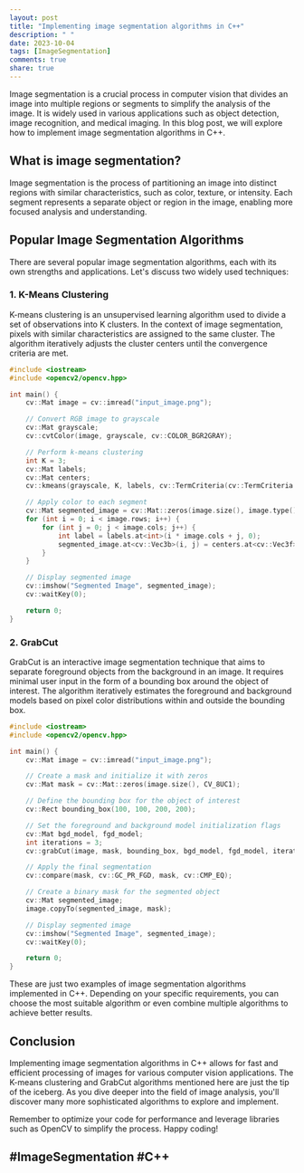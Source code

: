 ```yaml
---
layout: post
title: "Implementing image segmentation algorithms in C++"
description: " "
date: 2023-10-04
tags: [ImageSegmentation]
comments: true
share: true
---
```


Image segmentation is a crucial process in computer vision that divides an image into multiple regions or segments to simplify the analysis of the image. It is widely used in various applications such as object detection, image recognition, and medical imaging. In this blog post, we will explore how to implement image segmentation algorithms in C++.

## What is image segmentation?

Image segmentation is the process of partitioning an image into distinct regions with similar characteristics, such as color, texture, or intensity. Each segment represents a separate object or region in the image, enabling more focused analysis and understanding.

## Popular Image Segmentation Algorithms

There are several popular image segmentation algorithms, each with its own strengths and applications. Let's discuss two widely used techniques:

### 1. K-Means Clustering

K-means clustering is an unsupervised learning algorithm used to divide a set of observations into K clusters. In the context of image segmentation, pixels with similar characteristics are assigned to the same cluster. The algorithm iteratively adjusts the cluster centers until the convergence criteria are met.

```cpp
#include <iostream>
#include <opencv2/opencv.hpp>

int main() {
    cv::Mat image = cv::imread("input_image.png");

    // Convert RGB image to grayscale
    cv::Mat grayscale;
    cv::cvtColor(image, grayscale, cv::COLOR_BGR2GRAY);

    // Perform k-means clustering
    int K = 3;
    cv::Mat labels;
    cv::Mat centers;
    cv::kmeans(grayscale, K, labels, cv::TermCriteria(cv::TermCriteria::EPS + cv::TermCriteria::COUNT, 10, 1.0), 3, cv::KMEANS_RANDOM_CENTERS, centers);

    // Apply color to each segment
    cv::Mat segmented_image = cv::Mat::zeros(image.size(), image.type());
    for (int i = 0; i < image.rows; i++) {
        for (int j = 0; j < image.cols; j++) {
            int label = labels.at<int>(i * image.cols + j, 0);
            segmented_image.at<cv::Vec3b>(i, j) = centers.at<cv::Vec3f>(label, 0);
        }
    }

    // Display segmented image
    cv::imshow("Segmented Image", segmented_image);
    cv::waitKey(0);

    return 0;
}
```

### 2. GrabCut

GrabCut is an interactive image segmentation technique that aims to separate foreground objects from the background in an image. It requires minimal user input in the form of a bounding box around the object of interest. The algorithm iteratively estimates the foreground and background models based on pixel color distributions within and outside the bounding box.

```cpp
#include <iostream>
#include <opencv2/opencv.hpp>

int main() {
    cv::Mat image = cv::imread("input_image.png");

    // Create a mask and initialize it with zeros
    cv::Mat mask = cv::Mat::zeros(image.size(), CV_8UC1);

    // Define the bounding box for the object of interest
    cv::Rect bounding_box(100, 100, 200, 200);

    // Set the foreground and background model initialization flags
    cv::Mat bgd_model, fgd_model;
    int iterations = 3;
    cv::grabCut(image, mask, bounding_box, bgd_model, fgd_model, iterations, cv::GC_INIT_WITH_RECT);

    // Apply the final segmentation
    cv::compare(mask, cv::GC_PR_FGD, mask, cv::CMP_EQ);

    // Create a binary mask for the segmented object
    cv::Mat segmented_image;
    image.copyTo(segmented_image, mask);

    // Display segmented image
    cv::imshow("Segmented Image", segmented_image);
    cv::waitKey(0);

    return 0;
}
```

These are just two examples of image segmentation algorithms implemented in C++. Depending on your specific requirements, you can choose the most suitable algorithm or even combine multiple algorithms to achieve better results.

## Conclusion

Implementing image segmentation algorithms in C++ allows for fast and efficient processing of images for various computer vision applications. The K-means clustering and GrabCut algorithms mentioned here are just the tip of the iceberg. As you dive deeper into the field of image analysis, you'll discover many more sophisticated algorithms to explore and implement.

Remember to optimize your code for performance and leverage libraries such as OpenCV to simplify the process. Happy coding!

## #ImageSegmentation #C++